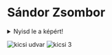 # Sándor Zsombor

<details>
  <summary>Nyisd le a képért!</summary>
  <img src="https://github.com/user-attachments/assets/da4a645c-e9cc-46fb-a4bd-f743c6c32bb6">
</details>



![kicsi udvar](https://github.com/user-attachments/assets/da4a645c-e9cc-46fb-a4bd-f743c6c32bb6)
![kicsi 3](https://github.com/user-attachments/assets/66e237c7-d761-4642-a2ce-e22457229e2b)
